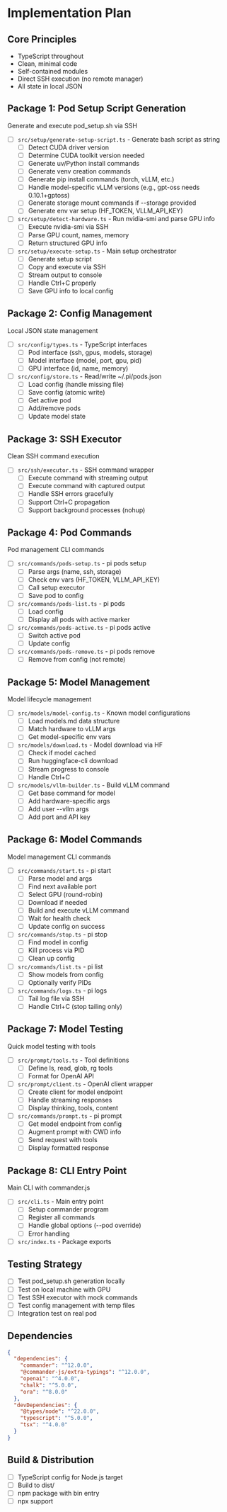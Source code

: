 # Implementation Plan

## Core Principles
- TypeScript throughout
- Clean, minimal code
- Self-contained modules
- Direct SSH execution (no remote manager)
- All state in local JSON

## Package 1: Pod Setup Script Generation
Generate and execute pod_setup.sh via SSH

- [ ] `src/setup/generate-setup-script.ts` - Generate bash script as string
  - [ ] Detect CUDA driver version
  - [ ] Determine CUDA toolkit version needed
  - [ ] Generate uv/Python install commands
  - [ ] Generate venv creation commands
  - [ ] Generate pip install commands (torch, vLLM, etc.)
  - [ ] Handle model-specific vLLM versions (e.g., gpt-oss needs 0.10.1+gptoss)
  - [ ] Generate storage mount commands if --storage provided
  - [ ] Generate env var setup (HF_TOKEN, VLLM_API_KEY)

- [ ] `src/setup/detect-hardware.ts` - Run nvidia-smi and parse GPU info
  - [ ] Execute nvidia-smi via SSH
  - [ ] Parse GPU count, names, memory
  - [ ] Return structured GPU info

- [ ] `src/setup/execute-setup.ts` - Main setup orchestrator
  - [ ] Generate setup script
  - [ ] Copy and execute via SSH
  - [ ] Stream output to console
  - [ ] Handle Ctrl+C properly
  - [ ] Save GPU info to local config

## Package 2: Config Management
Local JSON state management

- [ ] `src/config/types.ts` - TypeScript interfaces
  - [ ] Pod interface (ssh, gpus, models, storage)
  - [ ] Model interface (model, port, gpu, pid)
  - [ ] GPU interface (id, name, memory)

- [ ] `src/config/store.ts` - Read/write ~/.pi/pods.json
  - [ ] Load config (handle missing file)
  - [ ] Save config (atomic write)
  - [ ] Get active pod
  - [ ] Add/remove pods
  - [ ] Update model state

## Package 3: SSH Executor
Clean SSH command execution

- [ ] `src/ssh/executor.ts` - SSH command wrapper
  - [ ] Execute command with streaming output
  - [ ] Execute command with captured output
  - [ ] Handle SSH errors gracefully
  - [ ] Support Ctrl+C propagation
  - [ ] Support background processes (nohup)

## Package 4: Pod Commands
Pod management CLI commands

- [ ] `src/commands/pods-setup.ts` - pi pods setup
  - [ ] Parse args (name, ssh, storage)
  - [ ] Check env vars (HF_TOKEN, VLLM_API_KEY)
  - [ ] Call setup executor
  - [ ] Save pod to config

- [ ] `src/commands/pods-list.ts` - pi pods
  - [ ] Load config
  - [ ] Display all pods with active marker

- [ ] `src/commands/pods-active.ts` - pi pods active
  - [ ] Switch active pod
  - [ ] Update config

- [ ] `src/commands/pods-remove.ts` - pi pods remove
  - [ ] Remove from config (not remote)

## Package 5: Model Management
Model lifecycle management

- [ ] `src/models/model-config.ts` - Known model configurations
  - [ ] Load models.md data structure
  - [ ] Match hardware to vLLM args
  - [ ] Get model-specific env vars

- [ ] `src/models/download.ts` - Model download via HF
  - [ ] Check if model cached
  - [ ] Run huggingface-cli download
  - [ ] Stream progress to console
  - [ ] Handle Ctrl+C

- [ ] `src/models/vllm-builder.ts` - Build vLLM command
  - [ ] Get base command for model
  - [ ] Add hardware-specific args
  - [ ] Add user --vllm args
  - [ ] Add port and API key

## Package 6: Model Commands
Model management CLI commands

- [ ] `src/commands/start.ts` - pi start
  - [ ] Parse model and args
  - [ ] Find next available port
  - [ ] Select GPU (round-robin)
  - [ ] Download if needed
  - [ ] Build and execute vLLM command
  - [ ] Wait for health check
  - [ ] Update config on success

- [ ] `src/commands/stop.ts` - pi stop
  - [ ] Find model in config
  - [ ] Kill process via PID
  - [ ] Clean up config

- [ ] `src/commands/list.ts` - pi list
  - [ ] Show models from config
  - [ ] Optionally verify PIDs

- [ ] `src/commands/logs.ts` - pi logs
  - [ ] Tail log file via SSH
  - [ ] Handle Ctrl+C (stop tailing only)

## Package 7: Model Testing
Quick model testing with tools

- [ ] `src/prompt/tools.ts` - Tool definitions
  - [ ] Define ls, read, glob, rg tools
  - [ ] Format for OpenAI API

- [ ] `src/prompt/client.ts` - OpenAI client wrapper
  - [ ] Create client for model endpoint
  - [ ] Handle streaming responses
  - [ ] Display thinking, tools, content

- [ ] `src/commands/prompt.ts` - pi prompt
  - [ ] Get model endpoint from config
  - [ ] Augment prompt with CWD info
  - [ ] Send request with tools
  - [ ] Display formatted response

## Package 8: CLI Entry Point
Main CLI with commander.js

- [ ] `src/cli.ts` - Main entry point
  - [ ] Setup commander program
  - [ ] Register all commands
  - [ ] Handle global options (--pod override)
  - [ ] Error handling

- [ ] `src/index.ts` - Package exports

## Testing Strategy
- [ ] Test pod_setup.sh generation locally
- [ ] Test on local machine with GPU
- [ ] Test SSH executor with mock commands
- [ ] Test config management with temp files
- [ ] Integration test on real pod

## Dependencies
```json
{
  "dependencies": {
    "commander": "^12.0.0",
    "@commander-js/extra-typings": "^12.0.0",
    "openai": "^4.0.0",
    "chalk": "^5.0.0",
    "ora": "^8.0.0"
  },
  "devDependencies": {
    "@types/node": "^22.0.0",
    "typescript": "^5.0.0",
    "tsx": "^4.0.0"
  }
}
```

## Build & Distribution
- [ ] TypeScript config for Node.js target
- [ ] Build to dist/
- [ ] npm package with bin entry
- [ ] npx support